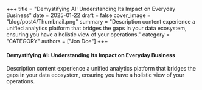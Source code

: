 +++
title = "Demystifying AI: Understanding Its Impact on Everyday Business"
date = 2025-01-22
draft = false
cover_image = "blog/post4/Thumbnail.png"
summary = "Description content experience a unified analytics platform that bridges the gaps in your data ecosystem, ensuring you have a holistic view of your operations."
category = "CATEGORY"
authors = ["Jon Doe"]
+++

#### Demystifying AI: Understanding Its Impact on Everyday Business
Description content experience a unified analytics platform that bridges the gaps in your data ecosystem, ensuring you have a holistic view of your operations.
